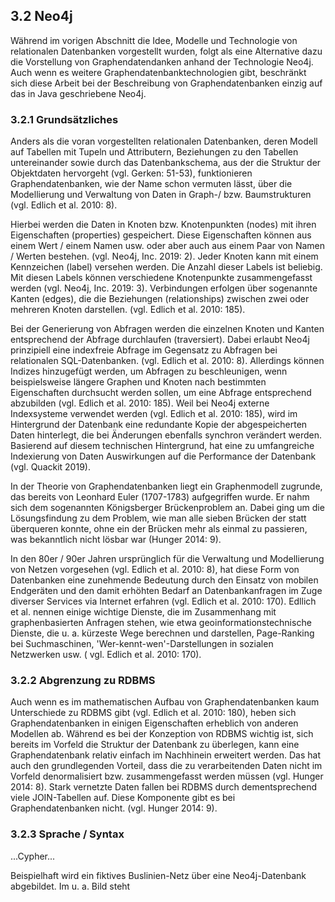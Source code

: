 ## 3.2 Neo4j
Während im vorigen Abschnitt die Idee, Modelle und Technologie von relationalen Datenbanken vorgestellt wurden, folgt als eine Alternative dazu die Vorstellung von Graphendatendanken anhand der Technologie Neo4j. Auch wenn es weitere Graphendatenbanktechnologien gibt, beschränkt sich diese Arbeit bei der Beschreibung von Graphendatenbanken einzig auf das in Java geschriebene Neo4j. 

### 3.2.1 Grundsätzliches 

Anders als die voran vorgestellten relationalen Datenbanken, deren Modell auf Tabellen mit Tupeln und Attributern, Beziehungen zu den Tabellen untereinander sowie durch das Datenbankschema, aus der die Struktur der Objektdaten hervorgeht (vgl. Gerken: 51-53), funktionieren Graphendatenbanken, wie der Name schon vermuten lässt, über die Modellierung und Verwaltung von Daten in Graph-/ bzw. Baumstrukturen (vgl. Edlich et al. 2010: 8). 

Hierbei werden die Daten in Knoten bzw. Knotenpunkten (nodes) mit ihren Eigenschaften (properties) gespeichert. Diese Eigenschaften können aus einem Wert / einem Namen usw. oder aber auch aus einem Paar von Namen / Werten bestehen. (vgl. Neo4j, Inc. 2019: 2). Jeder Knoten kann mit einem Kennzeichen (label) versehen werden. Die Anzahl dieser Labels ist beliebig. Mit diesen Labels können verschiedene Knotenpunkte zusammengefasst werden (vgl. Neo4j, Inc. 2019: 3). Verbindungen erfolgen über sogenannte Kanten (edges), die die Beziehungen (relationships) zwischen zwei oder mehreren Knoten darstellen. (vgl. Edlich et al. 2010: 185). 

Bei der Generierung von Abfragen werden die einzelnen Knoten und Kanten entsprechend der Abfrage durchlaufen (traversiert). Dabei erlaubt Neo4j prinzipiell eine indexfreie Abfrage im Gegensatz zu Abfragen bei relationalen SQL-Datenbanken. (vgl. Edlich et al. 2010: 8). Allerdings können Indizes hinzugefügt werden, um Abfragen zu beschleunigen, wenn beispielsweise längere Graphen und Knoten nach bestimmten Eigenschaften durchsucht werden sollen, um eine Abfrage entsprechend abzubilden (vgl. Edlich et al. 2010: 185). Weil bei Neo4j externe Indexsysteme verwendet werden (vgl. Edlich et al. 2010: 185), wird im Hintergrund der Datenbank eine redundante Kopie der abgespeicherten Daten hinterlegt, die bei Änderungen ebenfalls synchron verändert werden. Basierend auf diesem technischen Hintergrund, hat eine zu umfangreiche Indexierung von Daten Auswirkungen auf die Performance der Datenbank (vgl. Quackit 2019).

In der Theorie von Graphendatenbanken liegt ein Graphenmodell zugrunde, das bereits  von Leonhard Euler (1707-1783) aufgegriffen wurde. Er nahm sich dem sogenannten Königsberger Brückenproblem an. Dabei ging um die Lösungsfindung zu dem Problem, wie man alle sieben Brücken der statt überqueren konnte, ohne ein der Brücken mehr als einmal zu passieren, was bekanntlich nicht lösbar war (Hunger 2014: 9).

In den 80er / 90er Jahren ursprünglich für die Verwaltung und Modellierung von Netzen vorgesehen (vgl. Edlich et al. 2010: 8), hat diese Form von Datenbanken eine zunehmende Bedeutung durch den Einsatz von mobilen Endgeräten und den damit erhöhten Bedarf an Datenbankanfragen im Zuge diverser Services via Internet erfahren (vgl. Edlich et al. 2010: 170). Edllich et al. nennen einige wichtige Dienste, die im Zusammenhang mit graphenbasierten Anfragen stehen, wie etwa geoinformationstechnische Dienste, die u. a. kürzeste Wege berechnen und darstellen, Page-Ranking bei Suchmaschinen, 'Wer-kennt-wen'-Darstellungen in sozialen Netzwerken usw. ( vgl. Edlich et al. 2010: 170).

### 3.2.2 Abgrenzung zu RDBMS

Auch wenn es im mathematischen Aufbau von Graphendatenbanken kaum Unterschiede zu RDBMS gibt (vgl. Edlich et al. 2010: 180), heben sich Graphendatenbanken in einigen Eigenschaften erheblich von anderen Modellen ab. Während es bei der Konzeption von RDBMS wichtig ist, sich bereits im Vorfeld die Struktur der Datenbank zu überlegen, kann eine Graphendatenbank relativ einfach im Nachhinein erweitert werden. Das hat auch den grundlegenden Vorteil, dass die zu verarbeitenden Daten nicht im Vorfeld denormalisiert bzw. zusammengefasst werden müssen (vgl. Hunger 2014: 8). Stark vernetzte Daten fallen bei RDBMS durch dementsprechend viele JOIN-Tabellen auf. Diese Komponente gibt es bei Graphendatenbanken nicht. (vgl. Hunger 2014: 9).


### 3.2.3 Sprache / Syntax

...Cypher...

Beispielhaft wird ein fiktives Buslinien-Netz über eine Neo4j-Datenbank abgebildet.
Im u. a. Bild steht
